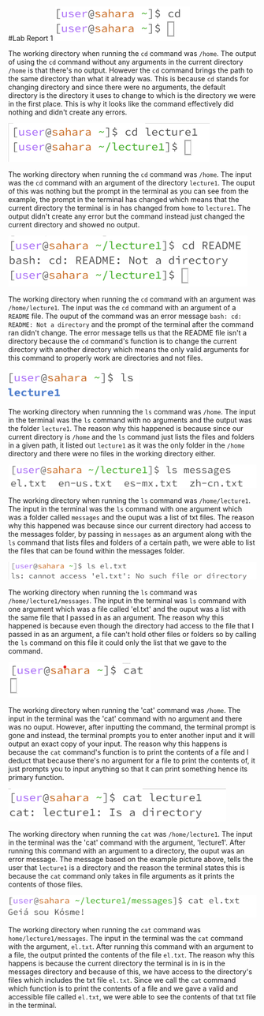 #Lab Report 1
![Image](cdwnoarg.png)

The working directory when running the `cd` command was `/home`. The output of using the `cd` command without any arguments in the current directory `/home` is that there's no output. However the `cd` command brings the path to the same directory than what it already was. This is because `cd` stands for changing directory and since there were no arguments, the default directory is the directory it uses to change to which is the directory we were in the first place. This is why it looks like the command effectively did nothing and didn't create any errors.

![Image](cdwitharg.png)

The working directory when running the `cd` command was `/home`. The input was the `cd` command with an argument of the directory `lecture1`. The ouput of this was nothing but the prompt in the terminal as you can see from the example, the prompt in the terminal has changed which means that the current directory the terminal is in has changed from `home` to `lecture1`. The output didn't create any error but the command instead just changed the current directory and showed no output.

![Image](cdwithfile.png)

The working directory when running the `cd` command with an argument was `/home/lecture1`. The input was the `cd` command with an argument of a `README` file. The ouput of the command was an error message `bash: cd: README: Not a directory` and the prompt of the terminal after the command ran didn't change. The error message tells us that the README file isn't a directory because the `cd` command's function is to change the current directory with another directory which means the only valid arguments for this command to properly work are directories and not files.

![Image](lswnoarg.png)

The working directory when runnning the `ls` command was `/home`. The input in the terminal was the `ls` command with no arguments and the output was the folder `lecture1`. The reason why this happened is because since our current directory is `/home` and the `ls` command just lists the files and folders in a given path, it listed out `lecture1` as it was the only folder in the `/home` directory and there were no files in the working directory either.

![Image](lswithfolder.png)

The working directory when running the `ls` command was `/home/lecture1`. The input in the terminal was the `ls` command with one argument which was a folder called `messages` and the ouput was a list of txt files. The reason why this happened was because since our current directory had access to the messages folder, by passing in `messages` as an argument along with the `ls` command that lists files and folders of a certain path, we were able to list the files that can be found within the messages folder.

![Image](lswfile.png)

The working directory when running the `ls` command was `/home/lecture1/messages`. The input in the terminal was `ls` command with one argument which was a file called 'el.txt' and the ouput was a list with the same file that I passed in as an argument. The reason why this happened is because even though the directory had access to the file that I passed in as an argument, a file can't hold other files or folders so by calling the `ls` command on this file it could only the list that we gave to the command.

![Image](catwnoarg.png)

The working directory when running the 'cat' command was `/home`. The input in the terminal was the 'cat' command with no argument and there was no ouput. However, after inputting the command, the terminal prompt is gone and instead, the terminal prompts you to enter another input and it will output an exact copy of your input. The reason why this happens is because the `cat` command's function is to print the contents of a file and I deduct that because there's no argument for a file to print the contents of, it just prompts you to input anything so that it can print something hence its primary function.

![Image](catwfolder.png)

The working directory when running the `cat` was `/home/lecture1`. The input in the terminal was the 'cat' command with the argument, 'lecture1'. After running this command with an argument to a directory, the ouput was an error message. The message based on the example picture above, tells the user that `lecture1` is a directory and the reason the terminal states this is because the `cat` command only takes in file arguments as it prints the contents of those files.

![Image](catwithfile.png)

The working directory when running the `cat` command was `home/lecture1/messages`. The input in the terminal was the `cat` command with the argument, `el.txt`. After running this command with an argument to a file, the output printed the contents of the file `el.txt`. The reason why this happens is because the current directory the terminal is in is in the messages directory and because of this, we have access to the directory's files which includes the txt file `el.txt`. Since we call the `cat` command which function is to print the contents of a file and we gave a valid and accessible file called `el.txt`, we were able to see the contents of that txt file in the terminal.
